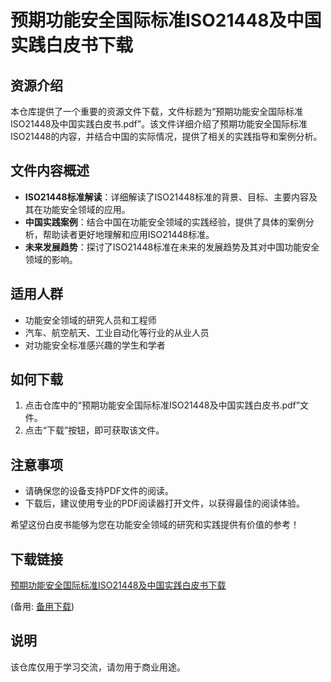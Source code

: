 # 预期功能安全国际标准ISO21448及中国实践白皮书下载

## 资源介绍

本仓库提供了一个重要的资源文件下载，文件标题为“预期功能安全国际标准ISO21448及中国实践白皮书.pdf”。该文件详细介绍了预期功能安全国际标准ISO21448的内容，并结合中国的实际情况，提供了相关的实践指导和案例分析。

## 文件内容概述

- **ISO21448标准解读**：详细解读了ISO21448标准的背景、目标、主要内容及其在功能安全领域的应用。
- **中国实践案例**：结合中国在功能安全领域的实践经验，提供了具体的案例分析，帮助读者更好地理解和应用ISO21448标准。
- **未来发展趋势**：探讨了ISO21448标准在未来的发展趋势及其对中国功能安全领域的影响。

## 适用人群

- 功能安全领域的研究人员和工程师
- 汽车、航空航天、工业自动化等行业的从业人员
- 对功能安全标准感兴趣的学生和学者

## 如何下载

1. 点击仓库中的“预期功能安全国际标准ISO21448及中国实践白皮书.pdf”文件。
2. 点击“下载”按钮，即可获取该文件。

## 注意事项

- 请确保您的设备支持PDF文件的阅读。
- 下载后，建议使用专业的PDF阅读器打开文件，以获得最佳的阅读体验。

希望这份白皮书能够为您在功能安全领域的研究和实践提供有价值的参考！

## 下载链接
[预期功能安全国际标准ISO21448及中国实践白皮书下载]() 

(备用: [备用下载](https://pan.baidu.com/s/1W1jKgl_GqxvAx3JyeFpiWA?pwd=1234))

## 说明

该仓库仅用于学习交流，请勿用于商业用途。

